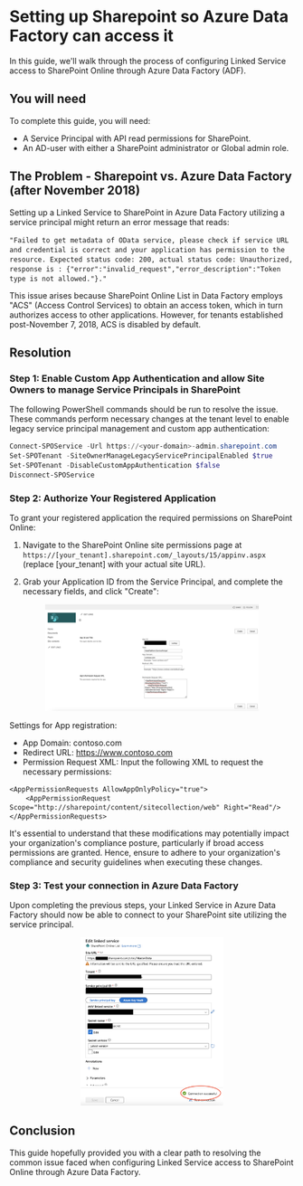 # Setting up Sharepoint so Azure Data Factory can access it

In this guide, we'll walk through the process of configuring Linked Service access to SharePoint Online through Azure Data Factory (ADF).

## You will need

To complete this guide, you will need:

- A Service Principal with API read permissions for SharePoint.
- An AD-user with either a SharePoint administrator or Global admin role.

## The Problem - Sharepoint vs. Azure Data Factory (after November 2018)
Setting up a Linked Service to SharePoint in Azure Data Factory utilizing a service principal might return an error message that reads: 

`
"Failed to get metadata of OData service, please check if service URL and credential is correct and your application has permission to the resource. Expected status code: 200, actual status code: Unauthorized, response is : {"error":"invalid_request","error_description":"Token type is not allowed."}."
`

This issue arises because SharePoint Online List in Data Factory employs "ACS" (Access Control Services) to obtain an access token, which in turn authorizes access to other applications. However, for tenants established post-November 7, 2018, ACS is disabled by default.

## Resolution

### Step 1: Enable Custom App Authentication and allow Site Owners to manage Service Principals in SharePoint
The following PowerShell commands should be run to resolve the issue. These commands perform necessary changes at the tenant level to enable legacy service principal management and custom app authentication:

```PowerShell
Connect-SPOService -Url https://<your-domain>-admin.sharepoint.com
Set-SPOTenant -SiteOwnerManageLegacyServicePrincipalEnabled $true
Set-SPOTenant -DisableCustomAppAuthentication $false
Disconnect-SPOService
```

### Step 2: Authorize Your Registered Application
To grant your registered application the required permissions on SharePoint Online:

1. Navigate to the SharePoint Online site permissions page at ```https://[your_tenant].sharepoint.com/_layouts/15/appinv.aspx``` (replace [your_tenant] with your actual site URL).

2. Grab your Application ID from the Service Principal, and complete the necessary fields, and click "Create":

<p align="center">
    <img src="../../images/adf-sharepoint-link-step2.png" alt="The SharePoint App Registration page" style="width:75%" text-align="center">
</p>

Settings for App registration:
- App Domain: contoso.com
- Redirect URL: https://www.contoso.com
- Permission Request XML: Input the following XML to request the necessary permissions:

```
<AppPermissionRequests AllowAppOnlyPolicy="true">
    <AppPermissionRequest Scope="http://sharepoint/content/sitecollection/web" Right="Read"/>
</AppPermissionRequests>
```

It's essential to understand that these modifications may potentially impact your organization's compliance posture, particularly if broad access permissions are granted. Hence, ensure to adhere to your organization's compliance and security guidelines when executing these changes.

### Step 3: Test your connection in Azure Data Factory
Upon completing the previous steps, your Linked Service in Azure Data Factory should now be able to connect to your SharePoint site utilizing the service principal.

<p align="center">
    <img src="../../images/adf-sharepoint-link-step3.png" alt="The Linked Service in Azure Data Factory has successfully connected to SharePoint Online" style="width:50%" text-align="center">
</p>

## Conclusion
This guide hopefully provided you with a clear path to resolving the common issue faced when configuring Linked Service access to SharePoint Online through Azure Data Factory.